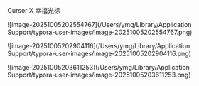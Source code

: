 Cursor X 幸福光标



![image-20251005202554767](/Users/ymg/Library/Application Support/typora-user-images/image-20251005202554767.png)

![image-20251005202904116](/Users/ymg/Library/Application Support/typora-user-images/image-20251005202904116.png)







![image-20251005203611253](/Users/ymg/Library/Application Support/typora-user-images/image-20251005203611253.png)
